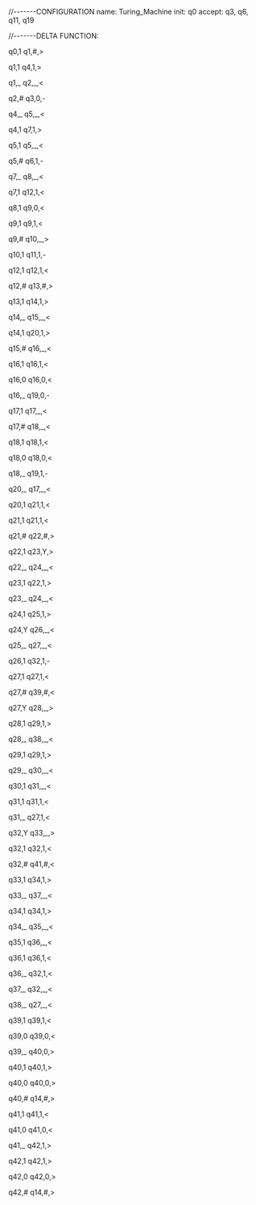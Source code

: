 //-------CONFIGURATION
name: Turing_Machine
init: q0
accept: q3, q6, q11, q19

//-------DELTA FUNCTION:

q0,1
q1,#,>

q1,1
q4,1,>

q1,_
q2,_,<

q2,#
q3,0,-

q4,_
q5,_,<

q4,1
q7,1,>

q5,1
q5,_,<

q5,#
q6,1,-

q7,_
q8,_,<

q7,1
q12,1,<

q8,1
q9,0,<

q9,1
q9,1,<

q9,#
q10,_,>

q10,1
q11,1,-

q12,1
q12,1,<

q12,#
q13,#,>

q13,1
q14,1,>

q14,_
q15,_,<

q14,1
q20,1,>

q15,#
q16,_,<

q16,1
q16,1,<

q16,0
q16,0,<

q16,_
q19,0,-

q17,1
q17,_,<

q17,#
q18,_,<

q18,1
q18,1,<

q18,0
q18,0,<

q18,_
q19,1,-

q20,_
q17,_,<

q20,1
q21,1,<

q21,1
q21,1,<

q21,#
q22,#,>

q22,1
q23,Y,>

q22,_
q24,_,<

q23,1
q22,1,>

q23,_
q24,_,<

q24,1
q25,1,>

q24,Y
q26,_,<

q25,_
q27,_,<

q26,1
q32,1,-

q27,1
q27,1,<

q27,#
q39,#,<

q27,Y
q28,_,>

q28,1
q29,1,>

q28,_
q38,_,<

q29,1
q29,1,>

q29,_
q30,_,<

q30,1
q31,_,<

q31,1
q31,1,<

q31,_
q27,1,<

q32,Y
q33,_,>

q32,1
q32,1,<

q32,#
q41,#,<

q33,1
q34,1,>

q33,_
q37,_,<

q34,1
q34,1,>

q34,_
q35,_,<

q35,1
q36,_,<

q36,1
q36,1,<

q36,_
q32,1,<

q37,_
q32,_,<

q38,_
q27,_,<

q39,1
q39,1,<

q39,0
q39,0,<

q39,_
q40,0,>

q40,1
q40,1,>

q40,0
q40,0,>

q40,#
q14,#,>

q41,1
q41,1,<

q41,0
q41,0,<

q41,_
q42,1,>

q42,1
q42,1,>

q42,0
q42,0,>

q42,#
q14,#,>